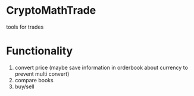# CryptoMathTrade
tools for trades
# Functionality
1. convert price (maybe save information in orderbook about currency to prevent multi convert)
2. compare books
3. buy/sell